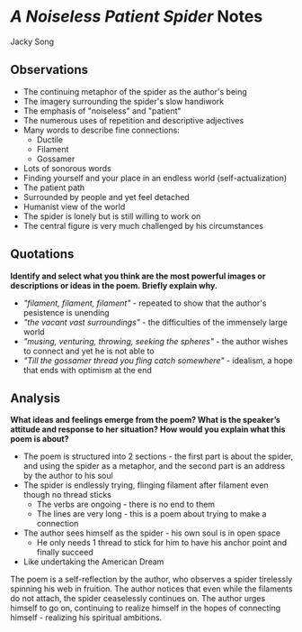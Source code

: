 # *A Noiseless Patient Spider* Notes

Jacky Song

## Observations

* The continuing metaphor of the spider as the author's being
* The imagery surrounding the spider's slow handiwork
* The emphasis of "noiseless" and "patient"
* The numerous uses of repetition and descriptive adjectives
* Many words to describe fine connections:
  * Ductile
  * Filament
  * Gossamer
* Lots of sonorous words
* Finding yourself and your place in an endless world (self-actualization)
* The patient path
* Surrounded by people and yet feel detached
* Humanist view of the world
* The spider is lonely but is still willing to work on
* The central figure is very much challenged by his circumstances

## Quotations

**Identify and select what you think are the most powerful images or descriptions or ideas in the poem. Briefly explain why.**

* *"filament, filament, filament"* - repeated to show that the author's pesistence is unending
* *"the vacant vast surroundings"* - the difficulties of the immensely large world
* *"musing, venturing, throwing, seeking the spheres"* - the author wishes to connect and yet he is not able to
* *"Till the gossamer thread you fling catch somewhere"* - idealism, a hope that ends with optimism at the end

## Analysis

**What ideas and feelings emerge from the poem? What is the speaker’s attitude and response to her situation?  How would you explain what this poem is about?**

* The poem is structured into 2 sections - the first part is about the spider, and using the spider as a metaphor, and the second part is an address by the author to his soul
* The spider is endlessly trying, flinging filament after filament even though no thread sticks
  * The verbs are ongoing - there is no end to them
  * The lines are very long - this is a poem about trying to make a connection
* The author sees himself as the spider - his own soul is in open space
  * He only needs 1 thread to stick for him to have his anchor point and finally succeed
* Like undertaking the American Dream

The poem is a self-reflection by the author, who observes a spider tirelessly spinning his web in fruition. The author notices that even while the filaments do not attach, the spider ceaselessly continues on. The author urges himself to go on, continuing to realize himself in the hopes of connecting himself - realizing his spiritual ambitions.
